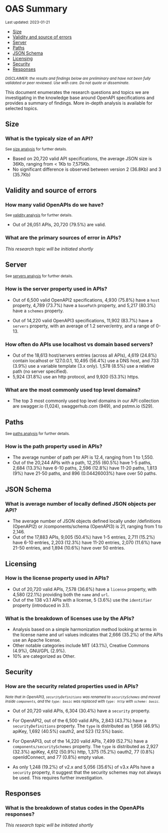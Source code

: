OAS Summary
================
<sup>Last updated: 2023-01-21</sup>

- <a href="#size" id="toc-size">Size</a>
- <a href="#validity-and-source-of-errors"
  id="toc-validity-and-source-of-errors">Validity and source of errors</a>
- <a href="#server" id="toc-server">Server</a>
- <a href="#paths" id="toc-paths">Paths</a>
- <a href="#json-schema" id="toc-json-schema">JSON Schema</a>
- <a href="#licensing" id="toc-licensing">Licensing</a>
- <a href="#security" id="toc-security">Security</a>
- <a href="#responses" id="toc-responses">Responses</a>

<sup>*DISCLAIMER: the results and findings below are preliminary and
have not been fully validated or peer reviewed. Use with care. Do not
quote or disseminate.*</sup>

This document enumerates the research questions and topics we are
investigating in the knowledge base around OpenAPI specifications and
provides a summary of findings. More in-depth analysis is available for
selected topics.

## Size

### What is the typicaly size of an API?

<sup>See [size analysis](oas_size.md) for further details.<sup>

- Based on 20,720 valid API specifications, the average JSON size is
  36Kb, ranging from \< 1Kb to 7,575Kb.
- No significant difference is observed between version 2 (36.8Kb) and 3
  (35.7Kb)

## Validity and source of errors

### How many valid OpenAPIs do we have?

<sup>See [validity analysis](oas_validity.md) for further details.<sup>

- Out of 26,051 APIs, 20,720 (79.5%) are valid.

### What are the primary sources of error in APIs?

*This research topic will be initiated shortly*

## Server

<sup>See [servers analysis](oas_servers.md) for further details.</sup>

### How is the server property used in APIs?

- Out of 6,500 valid OpenAPI2 specifications, 4,930 (75.8%) have a
  `host` property, 4,789 (73.7%) have a `basePath` property, and 5,217
  (80.3%) have a `schemes` property.

- Out of 14,220 valid OpenAPI3 specifications, 11,902 (83.7%) have a
  `servers` property, with an average of 1.2 server/entry, and a range
  of 0-13.

### How often do APIs use localhost vs domain based servers?

- Out of the 18,613 host/servers entries (across all APIs), 4,619
  (24.8%) contain localhost or 127.0.0.1, 10,495 (56.4%) use a DNS host,
  and 733 (3.9%) use a variable template (3.x only). 1,578 (8.5%) use a
  relative path (no server specified).
- 5,924 (31.8%) use an http protocol, and 9,920 (53.3%) https.

### What are the most commonly used top level domains?

- The top 3 most commonly used top level domains in our API collection
  are swagger.io (1,024), swaggerhub.com (949), and pstmn.io (529).

## Paths

<sup>See [paths analysis](oas_paths.md) for further details.</sup>

### How is the path property used in APIs?

- The average number of path per API is 12.4, ranging from 1 to 1,550.
- Out of the 20,244 APIs with a path, 12,255 (60.5%) have 1-5 paths,
  2,684 (13.3%) have 6-10 paths, 2,596 (12.8%) have 11-20 paths, 1,813
  (9%) have 21-50 paths, and 896 (0.04426003%) have over 50 paths.

## JSON Schema

### What is average number of locally defined JSON objects per API?

- The average number of JSON objects defined locally under /definitions
  (OpenAPI2) or /components/schema (OpenAPI3) is 21, ranging from 1 to
  2,146.
- Out of the 17,883 APIs, 9,005 (50.4%) have 1-5 entries, 2,711 (15.2%)
  have 6-10 entries, 2,203 (12.3%) have 11-20 entries, 2,070 (11.6%)
  have 21-50 entries, and 1,894 (10.6%) have over 50 entries.

## Licensing

### How is the license property used in APIs?

- Out of 20,720 valid APIs, 7,578 (36.6%) have a `license` property,
  with 4,580 (22.1%) providing both the `name` and `url`.
- Out of the 138 v3.1 APIs with a license, 5 (3.6%) use the `identifier`
  property (introduced in 3.1).

### What is the breakdown of licenses use by the APIs?

- Analysis based on a simple harmonization method looking at terms in
  the license name and url values indicates that 2,666 (35.2%) of the
  APIs use an Apache license.
- Other notable categories include MIT (43.1%), Creative Commons (4.9%),
  GNU/GPL (2.9%).
- 10% are categorized as Other.

## Security

### How are the security related properties used in APIs?

<sup>*Note that in OpenAPI3, `securityDefinitions` was renamed to
`securitySchemes` and moved inside `components`, and the `type: basic`
was replaced with `type: http` with `scheme: basic`.*</sup>

- Out of 20,720 valid APIs, 6,304 (30.4%) have a `security` property.

- For OpenAPI2, out of the 6,500 valid APIs, 2,843 (43.7%) have a
  `securityDefinitions` property. The `type` is distributed as 1,958
  (46.9%) apiKey, 1,692 (40.5%) oauth2, and 523 (12.5%) basic.

- For OpenAPI3, out of the 14,220 valid APIs, 7,499 (52.7%) have a
  `components/securitySchemes` property. The `type` is distributed as
  2,927 (32.3%) apiKey, 4,612 (50.9%) http, 1,375 (15.2%) oauth2, 77
  (0.8%) openIdConnect, and 77 (0.8%) empty value.

- As only 1,248 (19.2%) of v2.x and 5,056 (35.6%) of v3.x APIs have a
  `security` property, it suggest that the security schemes may not
  always be used. This requires further investigation.

## Responses

### What is the breakdown of status codes in the OpenAPIs responses?

*This research topic will be initiated shortly*
